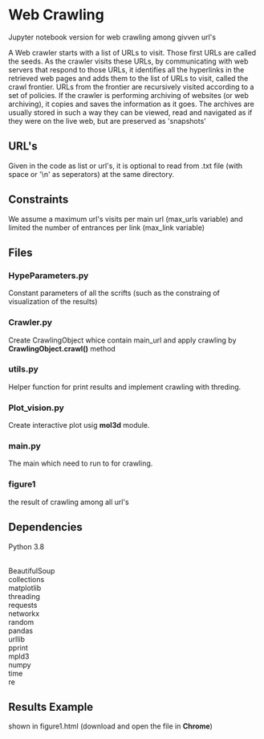 # Web Crawling

Jupyter notebook version for web crawling among givven url's

A Web crawler starts with a list of URLs to visit. Those first URLs are called the seeds. As the crawler visits these URLs, by communicating with web servers that respond to those URLs, it identifies all the hyperlinks in the retrieved web pages and adds them to the list of URLs to visit, called the crawl frontier. URLs from the frontier are recursively visited according to a set of policies. If the crawler is performing archiving of websites (or web archiving), it copies and saves the information as it goes. The archives are usually stored in such a way they can be viewed, read and navigated as if they were on the live web, but are preserved as 'snapshots'


## URL's
Given in the code as list or url's, it is optional to read from .txt file (with space or '\n' as seperators) at the same directory.

## Constraints
We assume a maximum url's visits per main url (max_urls variable) and limited the number of entrances per link (max_link variable)


## Files

### HypeParameters.py
Constant parameters of all the scrifts (such as the constraing of visualization of the results)

### Crawler.py
Create CrawlingObject whice contain main_url and apply crawling by **CrawlingObject.crawl()** method

### utils.py
Helper function for print results and implement crawling with threding.

### Plot_vision.py
Create interactive plot usig **mol3d** module.

### main.py 
The main which need to run to for crawling.

### figure1
the result of crawling among all url's



## Dependencies
Python 3.8 <br> <br>

BeautifulSoup <br>
collections <br>
matplotlib <br>
threading <br>
requests <br>
networkx <br>
random <br>
pandas <br>
urllib <br>
pprint <br>
mpld3 <br>
numpy <br>
time <br>
re <br>


## Results Example
shown in figure1.html (download and open the file in **Chrome**)
